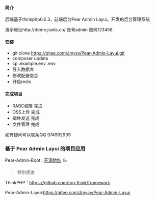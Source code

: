 #### 简介

后端基于thinkphp6.0.3，前端后台Pear Admin Layui。开发的后台管理系统

演示地址http://demo.jianla.cn/ 
账号admin 密码123456

#### 安装

* git clone https://gitee.com/Jmysy/Pear-Admin-Layui.git
* composer update
* cp .example.env .env
* 导入数据库
* 修改配置信息
* 开启redis


#### 完成项目

* RABC权限    完成
* OSS上传     完成
* 邮件发送    完成
* 文件管理    完成


如有疑问可以联系QQ 974992939 
### 基于 Pear Admin Layui 的项目应用

Pear-Admin-Boot : [开源地址](https://gitee.com/Jmysy/Pear-Admin-Boot) :+1: 

>特别感谢

ThinkPHP：https://github.com/top-think/framework

Pear-Admin-Layui:https://gitee.com/Jmysy/Pear-Admin-Layui
